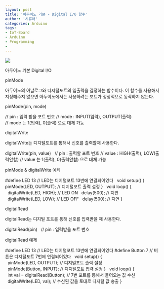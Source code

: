 ```yaml
---
layout: post
title: '아두이노 기본 - Digital I/O 함수'
author: '시류아'
categories: Arduino
tags:
- IoT-Board
- Arduino
- Programming
-
---
```



<script> location.href='https://cafe.naver.com/develoid/776061' ; </script>

<p>
 <p>
  <img src="https://dthumb-phinf.pstatic.net/?src=%22http%3A%2F%2Fblogfiles.naver.net%2FMjAxNzAxMThfMzUg%2FMDAxNDg0NzA0MjExNTM4.BmmMZ_4owOwuOcm1hHfFMpgYKgMsMjspdzLh6ctPgHwg.rSQGP_s0pbykmiNttBF3BjsPzup2rm3C2MeyWFeCnVgg.JPEG.searphiel9%2Farduino_logo.jpg%22&amp;type=cafe_wa740">
 </p>

</p>

<p>
 <p>
  <p>
   아두이노 기본
   Digital I/O
  </p>

 </p>

</p>

<p>
 <p>
  <p>
   pinMode
  </p>

 </p>

</p>

<p>
 <p>아두이노의 아날로그와 디지털포트의 입출력을 결정하는 함수이다. 이 함수를 사용해서 지정해주지 않으면 아두이노에서는 사용하려는 포트가 정상적으로 동작하지 않는다.</p>

</p>

<p>
 <p>
  <p>
   pinMode(pin,&nbsp;mode)
   
   //&nbsp;pin&nbsp;:&nbsp;입력&nbsp;받을&nbsp;포트&nbsp;번호
   //&nbsp;mode&nbsp;:&nbsp;INPUT(입력),&nbsp;OUTPUT(출력)
   //&nbsp;mode&nbsp;는&nbsp;1(입력),&nbsp;0(출력)&nbsp;으로&nbsp;대체&nbsp;가능
  </p>

 </p>

</p>

<p>
 <p>
  <p></p>

 </p>

</p>

<p>
 <p>
  <p>
   digitalWrite
  </p>

 </p>

</p>

<p>
 <p>digitalWrite는 디지털포트를 통해서 신호를 출력할때 사용한다.</p>

</p>

<p>
 <p>
  <p>
   digitalWrite(pin,&nbsp;value)
   &nbsp;
   //&nbsp;pin&nbsp;:&nbsp;출력할&nbsp;포트&nbsp;번호
   //&nbsp;value&nbsp;:&nbsp;HIGH(출력),&nbsp;LOW(출력안함)
   //&nbsp;value&nbsp;는&nbsp;1(출력),&nbsp;0(출력안함)&nbsp;으로&nbsp;대체&nbsp;가능
  </p>

 </p>

</p>

<p>
 <p>pinMode &amp; digitalWrite 예제</p>

</p>

<p>
 <p>
  <p>
   #define&nbsp;LED&nbsp;13&nbsp;//&nbsp;LED는&nbsp;디지털포트&nbsp;13번에&nbsp;연결되어있다
   &nbsp;
   void&nbsp;setup()&nbsp;{
   pinMode(LED,&nbsp;OUTPUT);&nbsp;//&nbsp;디지털포트&nbsp;출력&nbsp;설정
   }
   &nbsp;
   void&nbsp;loop()&nbsp;{
   &nbsp;&nbsp;digitalWrite(LED,&nbsp;HIGH);&nbsp;//&nbsp;LED&nbsp;ON
   &nbsp;&nbsp;delay(500);&nbsp;//&nbsp;지연
   &nbsp;&nbsp;digitalWrite(LED,&nbsp;LOW);&nbsp;//&nbsp;LED&nbsp;OFF
   &nbsp;&nbsp;delay(500);&nbsp;//&nbsp;지연
   }
  </p>

 </p>

</p>

<p>
 <p>
  <p></p>

 </p>

</p>

<p>
 <p>
  <p>
   digitalRead
  </p>

 </p>

</p>

<p>
 <p>digitalRead는 디지털 포트를 통해 신호를 입력받을 때 사용한다.</p>

</p>

<p>
 <p>
  <p>
   digitalRead(pin)
   &nbsp;
   //&nbsp;pin&nbsp;:&nbsp;입력받을&nbsp;포트&nbsp;번호
  </p>

 </p>

</p>

<p>
 <p>digitalRead 예제</p>

</p>

<p>
 <p>
  <p>
   #define&nbsp;LED&nbsp;13&nbsp;//&nbsp;LED는&nbsp;디지털포트&nbsp;13번에&nbsp;연결되어있다
   #define&nbsp;Button&nbsp;7&nbsp;//&nbsp;버튼은&nbsp;디지털포트&nbsp;7번에&nbsp;연결되어있다
   &nbsp;
   void&nbsp;setup()&nbsp;{
   &nbsp;&nbsp;pinMode(LED,&nbsp;OUTPUT);&nbsp;//&nbsp;디지털포트&nbsp;출력&nbsp;설정
   &nbsp;&nbsp;pinMode(Button,&nbsp;INPUT);&nbsp;//&nbsp;디지털포트&nbsp;입력&nbsp;설정
   }
   &nbsp;
   void&nbsp;loop()&nbsp;{
   &nbsp;&nbsp;int&nbsp;val&nbsp;=&nbsp;digitalRead(Button);&nbsp;//&nbsp;7번&nbsp;포트를&nbsp;통해서&nbsp;들어오는&nbsp;값&nbsp;수신
   &nbsp;&nbsp;digitalWrite(LED,&nbsp;val);&nbsp;//&nbsp;수신된&nbsp;값을&nbsp;토대로&nbsp;디지털&nbsp;값&nbsp;송출
   }
  </p>

 </p>

</p>

